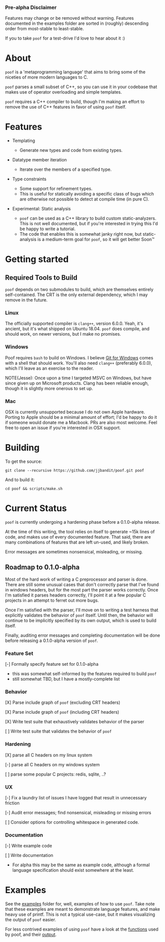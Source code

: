 ### Pre-alpha Disclaimer

Features may change or be removed without warning.  Features documented in the
examples folder are sorted in (roughly) descending order from most-stable to
least-stable.

If you to take `poof` for a test-drive I'd love to hear about it :)


# About
`poof` is a 'metaprogramming language' that aims to bring some of the niceties
of more modern languages to C.

`poof` parses a small subset of C++, so you can use it in your codebase that
makes use of operator overloading and simple templates.

`poof` requires a C++ compiler to build, though I'm making an effort to remove
the use of C++ features in favor of using `poof` itself.


# Features

- Templating
  - Generate new types and code from existing types.

- Datatype member iteration
  - Iterate over the members of a specified type.

- Type constraints
  - Some support for refinement types.
  - This is useful for statically avoiding a specific class of bugs which are
    otherwise not possible to detect at compile time (in pure C).

- Experimental: Static analysis
  - `poof` can be used as a C++ library to build custom static-analyzers.  This
    is not well documented, but if you're interested in trying this I'd be
    happy to write a tutorial.
  - The code that enables this is somewhat janky right now, but static-analysis
    is a medium-term goal for `poof`, so it will get better Soon™


# Getting started

## Required Tools to Build

`poof` depends on two submodules to build, which are themselves entirely
self-contained.  The CRT is the only external dependency, which I may remove
in the future.

### Linux

The officially supported compiler is `clang++`, version 6.0.0.  Yeah, it's
ancient, but it's what shipped on Ubuntu 18.04.  `poof` does compile, and
should work, on newer versions, but I make no promises.

### Windows

Poof requires `bash` to build on Windows.  I believe [Git for
Windows](https://gitforwindows.org/) comes with a shell that should work.
You'll also need `clang++` (preferably 6.0.0), which I'll leave as an exercise
to the reader.

NOTE(Jesse): Once upon a time I targeted MSVC on Windows, but have since given
up on Microsoft products.  Clang has been reliable enough, though it is
slightly more onerous to set up.

### Mac

OSX is currently unsupported because I do not own Apple hardware.  Porting to
Apple should be a minimal amount of effort; I'd be happy to do it if someone
would donate me a Macbook.  PRs are also most welcome. Feel free to open an
issue if you're interested in OSX support.


# Building

To get the source:

`git clone --recursive https://github.com/jjbandit/poof.git poof`

And to build it:

`cd poof && scripts/make.sh`


# Current Status

`poof` is currently undergoing a hardening phase before a 0.1.0-alpha release.

At the time of this writing, the tool relies on itself to generate ~15k lines
of code, and makes use of every documented feature.  That said, there are many
combinations of features that are left un-used, and likely broken.

Error messages are sometimes nonsensical, misleading, or missing.

## Roadmap to 0.1.0-alpha

Most of the hard work of writing a C preprocessor and parser is done.  There
are still some unusual cases that don't correctly parse that I've found in
windows headers, but for the most part the parser works correctly.  Once I'm
satisfied it parses headers correctly, I'll point it at a few popular C
projects in an attempt to ferret out more bugs.

Once I'm satisfied with the parser, I'll move on to writing a test harness that
explicitly validates the behavior of `poof` itself.  Until then, the behavior
will continue to be implicitly specified by its own output, which is used to
build itself.

Finally, auditing error messages and completing documentation will be done
before releasing a 0.1.0-alpha version of `poof`.


### Feature Set
[-] Formally specify feature set for 0.1.0-alpha

- this was somewhat self-informed by the features required to build `poof`
- still somewhat TBD, but I have a mostly-complete list

### Behavior
[X] Parse include graph of `poof` (excluding CRT headers)

[X] Parse include graph of `poof` (including CRT headers)

[X] Write test suite that exhaustively validates behavior of the parser

[ ] Write test suite that validates the behavior of `poof`

### Hardening
[X] parse all C headers on my linux system

[-] parse all C headers on my windows system

[ ] parse some popular C projects: redis, sqlite, ..?

### UX
[-] Fix a laundry list of issues I have logged that result in unnecessary friction

[-] Audit error messages; find nonsensical, misleading or missing errors

[ ] Consider options for controlling whitespace in generated code.

### Documentation
[-] Write example code

[ ] Write documentation
- For alpha this may be the same as example code, although a formal language
  specification should exist somewhere at the least.


# Examples

See the [examples](https://github.com/jjbandit/poof/tree/master/examples)
folder for, well, examples of how to use `poof`.  Take note that these examples
are meant to demonstrate language features, and make heavy use of printf.  This
is not a typical use-case, but it makes visualizing the output of `poof` easier.

For less contrived examples of using `poof` have a look at the
[functions](https://github.com/jjbandit/poof/blob/master/poof/functions.h) used
by poof, and their
[output](https://github.com/jjbandit/poof/tree/master/poof/generated).


